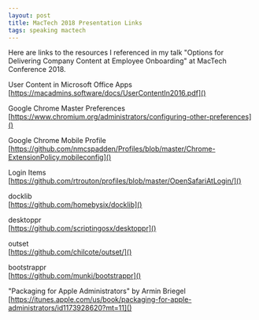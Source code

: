 ```yaml
---
layout: post
title: MacTech 2018 Presentation Links
tags: speaking mactech
---
```

Here are links to the resources I referenced in my talk "Options for Delivering Company Content at Employee Onboarding" at MacTech Conference 2018.

User Content in Microsoft Office Apps  
[https://macadmins.software/docs/UserContentIn2016.pdf]()

Google Chrome Master Preferences  
[https://www.chromium.org/administrators/configuring-other-preferences]()

Google Chrome Mobile Profile  
[https://github.com/nmcspadden/Profiles/blob/master/Chrome-ExtensionPolicy.mobileconfig]()

Login Items  
[https://github.com/rtrouton/profiles/blob/master/OpenSafariAtLogin/]()

docklib  
[https://github.com/homebysix/docklib]()

desktoppr  
[https://github.com/scriptingosx/desktoppr]()

outset  
[https://github.com/chilcote/outset/]()

bootstrappr  
[https://github.com/munki/bootstrappr]()

"Packaging for Apple Administrators" by Armin Briegel  
[https://itunes.apple.com/us/book/packaging-for-apple-administrators/id1173928620?mt=11]()